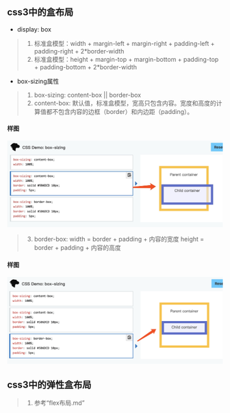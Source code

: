 ## css3中的盒布局
* display: box
>1. 标准盒模型：width + margin-left + margin-right + padding-left + padding-right + 2*border-width
>2. 标准盒模型：height + margin-top + margin-bottom + padding-top + padding-bottom + 2*border-width
* box-sizing属性
>1. box-sizing: content-box || border-box
>2. content-box: 默认值，标准盒模型，宽高只包含内容。宽度和高度的计算值都不包含内容的边框（border）和内边距（padding）。

#### 样图
![content-box](../assets/img-demo1.jpg)
>3. border-box:
> width = border + padding + 内容的宽度
> height = border + padding + 内容的高度

#### 样图
![border-box](../assets/img-demo2.png)

## css3中的弹性盒布局
>1. 参考“flex布局.md”
